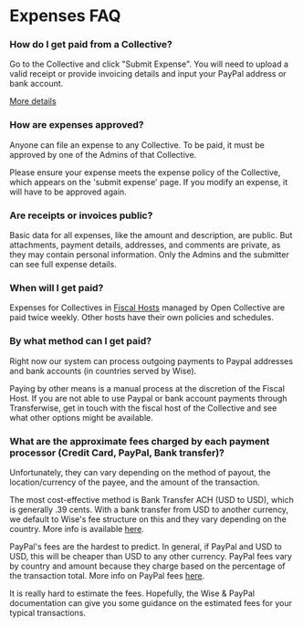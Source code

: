 # Expenses FAQ

### How do I get paid from a Collective?

Go to the Collective and click "Submit Expense". You will need to upload a valid receipt or provide invoicing details and input your PayPal address or bank account.

[More details](submitting-expenses/)

### How are expenses approved?

Anyone can file an expense to any Collective. To be paid, it must be approved by one of the Admins of that Collective.

Please ensure your expense meets the expense policy of the Collective, which appears on the 'submit expense' page. If you modify an expense, it will have to be approved again.&#x20;

### Are receipts or invoices public?

Basic data for all expenses, like the amount and description, are public. But attachments, payment details, addresses, and comments are private, as they may contain personal information. Only the Admins and the submitter can see full expense details.

### When will I get paid?

Expenses for Collectives in [Fiscal Hosts](../fiscal-hosts/fiscal-hosts.md) managed by Open Collective are paid twice weekly. Other hosts have their own policies and schedules.

### By what method can I get paid?

Right now our system can process outgoing payments to Paypal addresses and bank accounts (in countries served by Wise).

Paying by other means is a manual process at the discretion of the Fiscal Host. If you are not able to use Paypal or bank account payments through Transferwise, get in touch with the fiscal host of the Collective and see what other options might be available.

### What are the approximate fees charged by each payment processor (Credit Card, PayPal, Bank transfer)?

Unfortunately, they can vary depending on the method of payout, the location/currency of the payee, and the amount of the transaction.

The most cost-effective method is Bank Transfer ACH (USD to USD), which is generally .39 cents. With a bank transfer from USD to another currency, we default to Wise's fee structure on this and they vary depending on the country. More info is available [here](https://docs.opencollective.com/help/fiscal-hosts/payouts/payouts-with-transferwise#fees).

PayPal's fees are the hardest to predict. In general, if PayPal and USD to USD, this will be cheaper than USD to any other currency. PayPal fees vary by country and amount because they charge based on the percentage of the transaction total. More info on PayPal fees [here](https://docs.opencollective.com/help/fiscal-hosts/payouts/payouts-with-paypal#fees).&#x20;

It is really hard to estimate the fees. Hopefully, the Wise & PayPal documentation can give you some guidance on the estimated fees for your typical transactions.
